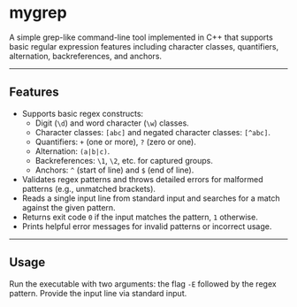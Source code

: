 # mygrep

A simple grep-like command-line tool implemented in C++ that supports basic regular expression features including character classes, quantifiers, alternation, backreferences, and anchors.

---

## Features

- Supports basic regex constructs:
  - Digit (`\d`) and word character (`\w`) classes.
  - Character classes: `[abc]` and negated character classes: `[^abc]`.
  - Quantifiers: `+` (one or more), `?` (zero or one).
  - Alternation: `(a|b|c)`.
  - Backreferences: `\1`, `\2`, etc. for captured groups.
  - Anchors: `^` (start of line) and `$` (end of line).
- Validates regex patterns and throws detailed errors for malformed patterns (e.g., unmatched brackets).
- Reads a single input line from standard input and searches for a match against the given pattern.
- Returns exit code `0` if the input matches the pattern, `1` otherwise.
- Prints helpful error messages for invalid patterns or incorrect usage.

---

## Usage

Run the executable with two arguments: the flag `-E` followed by the regex pattern. Provide the input line via standard input.
